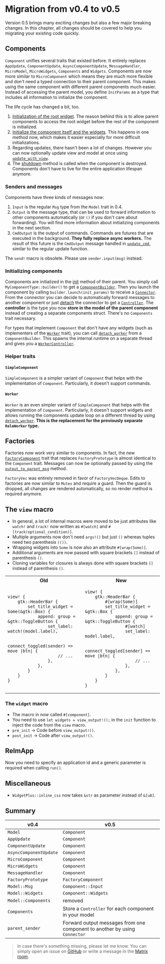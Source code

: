 # Migration from v0.4 to v0.5

Version 0.5 brings many exciting changes but also a few major breaking changes.
In this chapter, all changes should be covered to help you migrating your existing code quickly.

## Components

`Component` unifies several traits that existed before.
It entirely replaces `AppUpdate`, `ComponentUpdate`, `AsyncComponentUpdate`, `MessageHandler`, `MicroModel`, `MicroWidgets`, `Components` and `Widgets`.
Components are now more similar to `MicroComponent` which means they are much more flexible and don't need a typed connection to their parent component.
This makes using the same component with different parent components much easier.
Instead of accessing the parent model, you define `InitParams` as a type that includes all information to initialize the component.

The life cycle has changed a bit, too.

1. [Initialization of the root widget](https://relm4.org/docs/next/relm4/trait.Component.html#tymethod.init_root).
   The reason behind this is to allow parent components to access the root widget before the rest of the component is initialized.
2. [Initialize the component itself and the widgets](https://relm4.org/docs/next/relm4/trait.Component.html#tymethod.init).
   This happens in one method now, which makes it easier especially for more difficult initializations.
3. Regarding updates, there hasn't been a lot of changes. However you can now optionally update view and model at once using [`update_with_view`](https://relm4.org/docs/next/relm4/trait.Component.html#method.update_with_view).
4. The [shutdown](https://relm4.org/docs/next/relm4/trait.Component.html#method.shutdown) method is called when the component is destroyed. Components don't have to live for the entire application lifespan anymore.

### Senders and messages

Components have three kinds of messages now:

1. `Input` is the regular `Msg` type from the `Model` trait in 0.4.
2. `Output` is the message type, that can be used to forward information to other components automatically (or `()` if you don't care about forwarding).
   You will find more information about initializing components in the next section.
3. `CmdOutput` is the output of commands.
   Commands are futures that are executed in the background.
   **They fully replace async workers.**
   The result of this future is the `CmdOutput` message handled in [`update_cmd`](https://relm4.org/docs/next/relm4/trait.Component.html#method.update_cmd), similar to the regular update function.

The `send!` macro is obsolete. Please use `sender.input(msg)` instead.

### Initializing components

Components are initialized in the [init](https://relm4.org/docs/next/relm4/trait.Component.html#tymethod.init) method of their parent.
You simply call `MyComponentType::builder()` to get a [`ComponentBuilder`](https://relm4.org/docs/next/relm4/struct.ComponentBuilder.html).
Then you launch the component by calling `builder.launch(init_params)` to receive a [`Connector`](https://relm4.org/docs/next/relm4/component/struct.Connector.html).
From the connector you can decide to automatically forward messages to another component or just [detach](https://relm4.org/docs/next/relm4/component/struct.Connector.html#method.detach) the connector to get a [`Controller`](https://relm4.org/docs/next/relm4/component/struct.Controller.html).
The **controller** is the type you now **store in the model of the parent component** instead of creating a separate components struct.
There's no `Components` trait necessary.

For types that implement `Component` that don't have any widgets (such as implementers of the [`Worker`](https://relm4.org/docs/next/relm4/worker/trait.Worker.html) trait), you can call [`detach_worker`](https://relm4.org/docs/next/relm4/component/struct.ComponentBuilder.html#method.detach_worker) from a `ComponentBuilder`.
This spawns the internal runtime on a separate thread and gives you a [`WorkerController`](https://relm4.org/docs/next/relm4/worker/struct.WorkerController.html).

### Helper traits

#### `SimpleComponent`

`SimpleComponent` is a simpler variant of `Component` that helps with the implementation of `Component`.
Particularly, it doesn't support commands.

#### `Worker`

`Worker` is an even simpler variant of `SimpleComponent` that helps with the implementation of `Component`.
Particularly, it doesn't support widgets and allows running the components update loop on a different thread by using [`detach_worker`](https://relm4.org/docs/next/relm4/component/struct.ComponentBuilder.html#method.detach_worker).
**This is the replacement for the previously separate `RelmWorker` type.**

## Factories

Factories now work very similar to components.
In fact, the new [`FactoryComponent`](https://relm4.org/docs/next/relm4/factory/traits/trait.FactoryComponent.html) trait that replaces `FactoryPrototype` is almost identical to the `Component` trait.
Messages can now be optionally passed by using the [`output_to_parent_msg`](https://relm4.org/docs/next/relm4/factory/traits/trait.FactoryComponent.html#method.output_to_parent_msg) method.

`FactoryVec` was entirely removed in favor of `FactoryVecDeque`.
Edits to factories are now similar to `Mutex` and require a guard.
Then the guard is dropped, all changes are rendered automatically, so no render method is required anymore.

## The `view` macro

+ In general, a lot of internal macros were moved to be just attributes like `watch!` and `track!` now written as `#[watch]` and `#[track(optional_condition)]`.
+ Multiple arguments now don't need `args!()` but just `()` whereas tuples need two parenthesis `(())`.
+ Wrapping widgets into `Some` is now also an attribute `#[wrap(Some)]`.
+ Additional arguments are now passed with square brackets `[]` instead of parenthesis `()`.
+ Cloning variables for closures is always done with square brackets `[]` instead of parenthesis `()`.

<table>
<tr>
<th> Old </th>
<th> New </th>
</tr>
<tr>
<td>

```rust,ignore
view! {
    gtk::HeaderBar {
        set_title_widget = Some(&gtk::Box) {
            append: group = &gtk::ToggleButton {
                set_label: watch!(model.label),

                connect_toggled(sender) => move |btn| {
                    // ...
                },
            },
        }
    }
}
```

</td>
<td>

```rust,ignore
view! {
    gtk::HeaderBar {
        #[wrap(Some)]
        set_title_widget = &gtk::Box {
            append: group = &gtk::ToggleButton {
                #[watch]
                set_label: model.label,

                connect_toggled[sender] => move |btn| {
                    // ...
                },
            },
        }
    }
}
```

</td>
</tr>
</table>

### The `widget` macro

+ The macro in now called `#[component]`.
+ You need to use `let widgets = view_output!();` in the `init` function to inject the code from the `view` macro.
+ `pre_init` -> Code before `view_output!()`.
+ `post_init` -> Code after `view_output!()`.

## RelmApp

Now you need to specify an application id and a generic parameter is required when calling `run()`.

## Miscellaneous

+ `WidgetPlus::inline_css` now takes `&str` as parameter instead of `&[u8]`.

## Summary

| v0.4 | v0.5 |
| - | - |
| `Model` | `Component` |
| `AppUpdate` | `Component` |
| `ComponentUpdate` | `Component` |
| `AsyncComponentUpdate` | `Component` |
| `MicroComponent` | `Component` |
| `MicroWidgets` | `Component` |
| `MessageHandler` | `Component` |
| `FactoryPrototype` | `FactoryComponent` |
| `Model::Msg` | `Component::Input` |
| `Model::Widgets` | `Component::Widgets` |
| `Model::Components` | removed |
| `Components` | Store a `Controller` for each component in your model |
| `parent_sender` | Forward output messages from one component to another by using `Connector` |

> In case there's something missing, please let me know. You can simply open an issue on [GitHub](https://github.com/AaronErhardt/Relm4) or write a message in the [Matrix room](https://matrix.to/#/#relm4:matrix.org).
